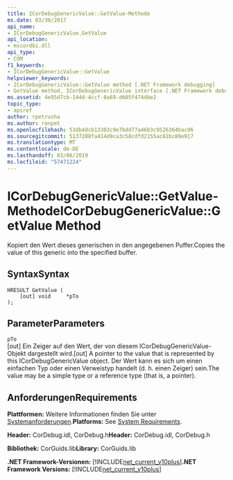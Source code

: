 ```yaml
---
title: ICorDebugGenericValue::GetValue-Methode
ms.date: 03/30/2017
api_name:
- ICorDebugGenericValue.GetValue
api_location:
- mscordbi.dll
api_type:
- COM
f1_keywords:
- ICorDebugGenericValue::GetValue
helpviewer_keywords:
- ICorDebugGenericValue::GetValue method [.NET Framework debugging]
- GetValue method, ICorDebugGenericValue interface [.NET Framework debugging]
ms.assetid: 4e95d7cb-144d-4ccf-8a69-d605f4744be2
topic_type:
- apiref
author: rpetrusha
ms.author: ronpet
ms.openlocfilehash: 53db4dcb13303c9e7bdd77a46b3c9526364bac06
ms.sourcegitcommit: 5137208fa414d9ca3c58cdfd2155ac81bc89e917
ms.translationtype: MT
ms.contentlocale: de-DE
ms.lasthandoff: 03/06/2019
ms.locfileid: "57471224"
---
```

# <a name="icordebuggenericvaluegetvalue-method"></a><span data-ttu-id="4d2ef-102">ICorDebugGenericValue::GetValue-Methode</span><span class="sxs-lookup"><span data-stu-id="4d2ef-102">ICorDebugGenericValue::GetValue Method</span></span>
<span data-ttu-id="4d2ef-103">Kopiert den Wert dieses generischen in den angegebenen Puffer.</span><span class="sxs-lookup"><span data-stu-id="4d2ef-103">Copies the value of this generic into the specified buffer.</span></span>  
  
## <a name="syntax"></a><span data-ttu-id="4d2ef-104">Syntax</span><span class="sxs-lookup"><span data-stu-id="4d2ef-104">Syntax</span></span>  
  
```  
HRESULT GetValue (  
    [out] void     *pTo  
);  
```  
  
## <a name="parameters"></a><span data-ttu-id="4d2ef-105">Parameter</span><span class="sxs-lookup"><span data-stu-id="4d2ef-105">Parameters</span></span>  
 `pTo`  
 <span data-ttu-id="4d2ef-106">[out] Ein Zeiger auf den Wert, der von diesem ICorDebugGenericValue-Objekt dargestellt wird.</span><span class="sxs-lookup"><span data-stu-id="4d2ef-106">[out] A pointer to the value that is represented by this ICorDebugGenericValue object.</span></span> <span data-ttu-id="4d2ef-107">Der Wert kann es sich um einen einfachen Typ oder einen Verweistyp handelt (d. h. einen Zeiger) sein.</span><span class="sxs-lookup"><span data-stu-id="4d2ef-107">The value may be a simple type or a reference type (that is, a pointer).</span></span>  
  
## <a name="requirements"></a><span data-ttu-id="4d2ef-108">Anforderungen</span><span class="sxs-lookup"><span data-stu-id="4d2ef-108">Requirements</span></span>  
 <span data-ttu-id="4d2ef-109">**Plattformen:** Weitere Informationen finden Sie unter [Systemanforderungen](../../../../docs/framework/get-started/system-requirements.md).</span><span class="sxs-lookup"><span data-stu-id="4d2ef-109">**Platforms:** See [System Requirements](../../../../docs/framework/get-started/system-requirements.md).</span></span>  
  
 <span data-ttu-id="4d2ef-110">**Header:** CorDebug.idl, CorDebug.h</span><span class="sxs-lookup"><span data-stu-id="4d2ef-110">**Header:** CorDebug.idl, CorDebug.h</span></span>  
  
 <span data-ttu-id="4d2ef-111">**Bibliothek:** CorGuids.lib</span><span class="sxs-lookup"><span data-stu-id="4d2ef-111">**Library:** CorGuids.lib</span></span>  
  
 <span data-ttu-id="4d2ef-112">**.NET Framework-Versionen:** [!INCLUDE[net_current_v10plus](../../../../includes/net-current-v10plus-md.md)]</span><span class="sxs-lookup"><span data-stu-id="4d2ef-112">**.NET Framework Versions:** [!INCLUDE[net_current_v10plus](../../../../includes/net-current-v10plus-md.md)]</span></span>
